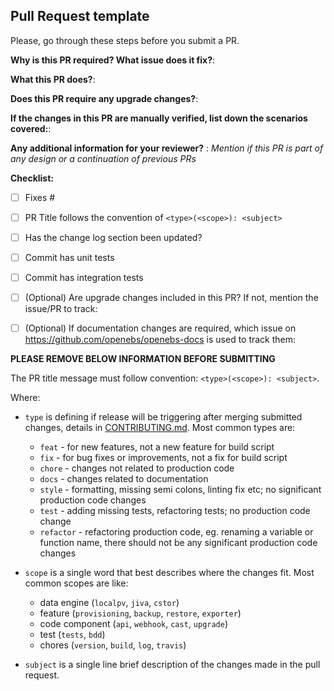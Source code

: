 ## Pull Request template

Please, go through these steps before you submit a PR.

**Why is this PR required? What issue does it fix?**:

**What this PR does?**:

**Does this PR require any upgrade changes?**:

**If the changes in this PR are manually verified, list down the scenarios covered:**:

**Any additional information for your reviewer?** : 
_Mention if this PR is part of any design or a continuation of previous PRs_


**Checklist:**
- [ ] Fixes #<issue number>
- [ ] PR Title follows the convention of  `<type>(<scope>): <subject>`
- [ ] Has the change log section been updated? 
- [ ] Commit has unit tests
- [ ] Commit has integration tests
- [ ] (Optional) Are upgrade changes included in this PR? If not, mention the issue/PR to track: 
- [ ] (Optional) If documentation changes are required, which issue on https://github.com/openebs/openebs-docs is used to track them: 


**PLEASE REMOVE BELOW INFORMATION BEFORE SUBMITTING**

The PR title message must follow convention:
   `<type>(<scope>): <subject>`.

Where: <br />
- `type` is defining if release will be triggering after merging submitted changes, details in [CONTRIBUTING.md](../CONTRIBUTING.md).
    Most common types are:
    - `feat`      - for new features, not a new feature for build script
    - `fix`       - for bug fixes or improvements, not a fix for build script
    - `chore`     - changes not related to production code
    - `docs`      - changes related to documentation
    - `style`     - formatting, missing semi colons, linting fix etc; no significant production code changes
    - `test`      - adding missing tests, refactoring tests; no production code change
    - `refactor`  - refactoring production code, eg. renaming a variable or function name, there should not be any significant production code changes

- `scope` is a single word that best describes where the changes fit. 
  Most common scopes are like:
    - data engine (`localpv`, `jiva`, `cstor`)
    - feature (`provisioning`, `backup`, `restore`, `exporter`)
    - code component (`api`, `webhook`, `cast`, `upgrade`)
    - test (`tests`, `bdd`)
    - chores (`version`, `build`, `log`, `travis`)

- `subject` is a single line brief description of the changes made in the pull request.